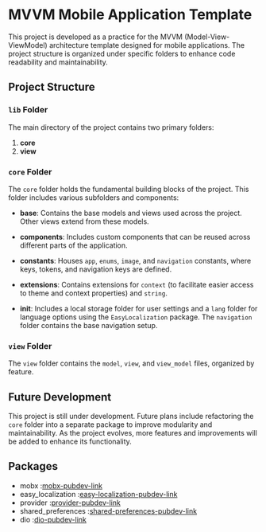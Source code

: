 # MVVM Mobile Application Template

This project is developed as a practice for the MVVM (Model-View-ViewModel) architecture template designed for mobile applications. The project structure is organized under specific folders to enhance code readability and maintainability.

## Project Structure

### `lib` Folder

The main directory of the project contains two primary folders:

1. **core**
2. **view**

### `core` Folder

The `core` folder holds the fundamental building blocks of the project. This folder includes various subfolders and components:

- **base**: Contains the base models and views used across the project. Other views extend from these models.
  
- **components**: Includes custom components that can be reused across different parts of the application.
  
- **constants**: Houses `app`, `enums`, `image`, and `navigation` constants, where keys, tokens, and navigation keys are defined.
  
- **extensions**: Contains extensions for `context` (to facilitate easier access to theme and context properties) and `string`.
  
- **init**: Includes a local storage folder for user settings and a `lang` folder for language options using the `EasyLocalization` package. The `navigation` folder contains the base navigation setup.

### `view` Folder

The `view` folder contains the `model`, `view`, and `view_model` files, organized by feature.

## Future Development

This project is still under development. Future plans include refactoring the `core` folder into a separate package to improve modularity and maintainability. As the project evolves, more features and improvements will be added to enhance its functionality. 

## Packages
- mobx :[mobx-pubdev-link](https://pub.dev/packages/mobx)
- easy_localization :[easy-localization-pubdev-link](https://pub.dev/packages/easy_localization)
- provider :[provider-pubdev-link](https://pub.dev/packages/provider)
- shared_preferences :[shared-preferences-pubdev-link](https://pub.dev/packages/shared_preferences)
- dio :[dio-pubdev-link](https://pub.dev/packages/dio)

